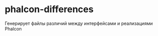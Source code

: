 phalcon-differences
===================
Генерирует файлы различий между интерфейсами и реализациями Phalcon